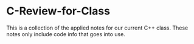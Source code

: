 # C-Review-for-Class
This is a collection of the applied notes for our current C++ class. These notes only include code info that goes into use.
